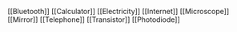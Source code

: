 [[Bluetooth]]
[[Calculator]]
[[Electricity]]
[[Internet]]
[[Microscope]]
[[Mirror]]
[[Telephone]]
[[Transistor]]
[[Photodiode]]

